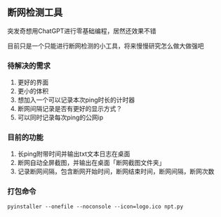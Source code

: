 ## 断网检测工具

突发奇想用ChatGPT进行零基础编程，居然还效果不错

目前只是一个只能进行断网检测的小工具，将来慢慢研究怎么做大做强吧

### 待解决的需求

1. 更好的界面
2. 更小的体积
3. 想加入一个可以记录本次ping时长的计时器
4. 断网间隔记录是否有更好的显示方式？
5. 可以同时记录每次ping的公网ip

### 目前的功能

1. 长ping附带时间并输出txt文本日志在桌面
2. 断网自动全屏截图，并输出在桌面「断网截图文件夹」
3. 记录断网间隔，包含断网开始时间，断网结束时间，断网间隔，断网次数

### 打包命令
```
pyinstaller --onefile --noconsole --icon=logo.ico npt.py
```
